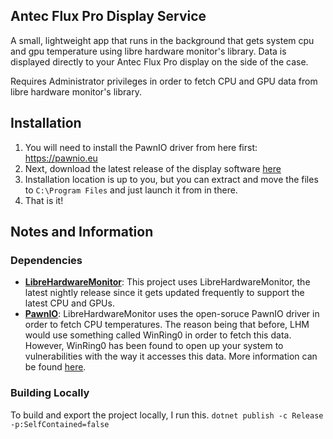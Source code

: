 ## Antec Flux Pro Display Service
A small, lightweight app that runs in the background that gets system cpu and gpu temperature using libre hardware monitor's library. Data is displayed directly to your Antec Flux Pro display on the side of the case. 

Requires Administrator privileges in order to fetch CPU and GPU data from libre hardware monitor's library.

## Installation
1. You will need to install the PawnIO driver from here first: https://pawnio.eu
2. Next, download the latest release of the display software [here](https://github.com/archotechna/antec-flux-pro-display-lightweight/releases/latest)
3. Installation location is up to you, but you can extract and move the files to `C:\Program Files` and just launch it from in there.
4. That is it! 

## Notes and Information
### Dependencies
- [**LibreHardwareMonitor**](https://github.com/LibreHardwareMonitor/LibreHardwareMonitor): This project uses LibreHardwareMonitor, the latest nightly release since it gets updated frequently to support the latest CPU and GPUs.
- [**PawnIO**](https://github.com/namazso/PawnIO): LibreHardwareMonitor uses the open-soruce PawnIO driver in order to fetch CPU temperatures. The reason being that before, LHM would use something called WinRing0 in order to fetch this data. However, WinRing0 has been found to open up your system to vulnerabilities with the way it accesses this data. More information can be found [here](https://support.microsoft.com/en-us/windows/microsoft-defender-antivirus-alert-vulnerabledriver-winnt-winring0-eb057830-d77b-41a2-9a34-015a5d203c42).

### Building Locally
To build and export the project locally, I run this.
`dotnet publish -c Release -p:SelfContained=false`

